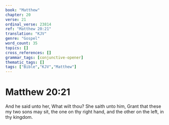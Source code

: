 ```yaml
---
book: "Matthew"
chapter: 20
verse: 21
ordinal_verse: 23814
ref: "Matthew 20:21"
translation: "KJV"
genre: "Gospel"
word_count: 35
topics: []
cross_references: []
grammar_tags: [conjunctive-opener]
thematic_tags: []
tags: ["Bible","KJV","Matthew"]
---
```


# Matthew 20:21

And he said unto her, What wilt thou? She saith unto him, Grant that these my two sons may sit, the one on thy right hand, and the other on the left, in thy kingdom.
